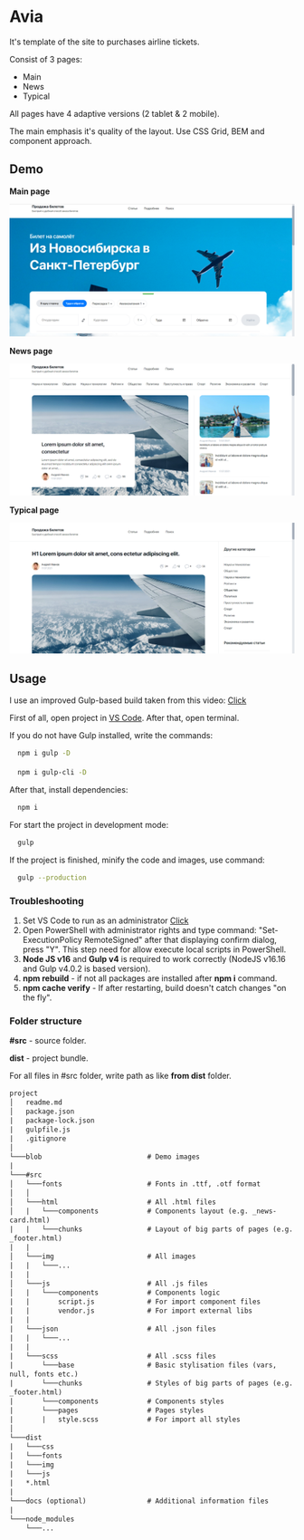 # Avia

It's template of the site to purchases airline tickets. 

Consist of 3 pages: 

* Main
* News
* Typical

All pages have 4 adaptive versions (2 tablet & 2 mobile).

The main emphasis it's quality of the layout. Use CSS Grid, BEM and component approach.

## Demo

**Main page**

![main-page](blob/main-demo.png)

**News page**

![news-page](blob/news-demo.png)

**Typical page**

![typical-page](blob/typical-demo.png)

## Usage

I use an improved Gulp-based build taken from this video: [Click](https://youtu.be/stFOy0Noahg)

First of all, open project in [VS Code](https://code.visualstudio.com). After that, open terminal.

If you do not have Gulp installed, write the commands:

```bash
  npm i gulp -D

  npm i gulp-cli -D
```

After that, install dependencies:

```bash
  npm i
```

For start the project in development mode:

```bash
  gulp
```

If the project is finished, minify the code and images, use command:

```bash
  gulp --production
```

### Troubleshooting

1. Set VS Code to run as an administrator [Click](https://qastack.ru/programming/37700536/visual-studio-code-terminal-how-to-run-a-command-with-administrator-rights) 
2. Open PowerShell with administrator rights and type command: "Set-ExecutionPolicy RemoteSigned" after that displaying confirm dialog, press "Y". This step need for allow execute local scripts in PowerShell.
3. **Node JS v16** and **Gulp v4** is required to work correctly (NodeJS v16.16 and Gulp v4.0.2 is based version).
4. **npm rebuild** - if not all packages are installed after **npm i** command.
5. **npm cache verify** - If after restarting, build doesn't catch changes "on the fly".

### Folder structure

**#src** - source folder.

**dist** - project bundle.

For all files in #src folder, write path as like **from dist** folder.

```
project
│   readme.md
│   package.json 
|   package-lock.json
|   gulpfile.js
|   .gitignore
│
└───blob                          # Demo images
|
└───#src
│   └───fonts                     # Fonts in .ttf, .otf format
│   │
│   └───html                      # All .html files
│   |   └───components            # Components layout (e.g. _news-card.html)
|   |   └───chunks                # Layout of big parts of pages (e.g. _footer.html)
|   |
│   └───img                       # All images
|   |   └───...    
|   |
│   └───js                        # All .js files
│   |   └───components            # Components logic
|   |       script.js             # For import component files
|   |       vendor.js             # For import external libs
|   |
|   └───json                      # All .json files
|   |   └───...
|   |
|   └───scss                      # All .scss files
|       └───base                  # Basic stylisation files (vars, null, fonts etc.)
|       └───chunks                # Styles of big parts of pages (e.g. _footer.html)
|       └───components            # Components styles
|       └───pages                 # Pages styles
|       |   style.scss            # For import all styles
│   
└───dist
|   └───css
|   └───fonts
|   └───img
|   └───js
|   *.html
|
└───docs (optional)               # Additional information files
|
└───node_modules
    └───...
```
